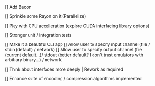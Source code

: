 [] Add Bacon

[] Sprinkle some Rayon on it (Parallelize)

[] Play with GPU accelleration (explore CUDA interfacing library options)

[] Stronger unit / integration tests

[] Make it a beautiful CLI app
    [] Allow user to specify input channel (file / stdin (default) / network)
    [] Allow user to specify output channel (file (current default...)/ stdout (better default? I don't trust emulators with arbitrary binary...) / network)

[] Think about interfaces more deeply | Rework as required

[] Enhance suite of encoding / compression algorithms implemented
